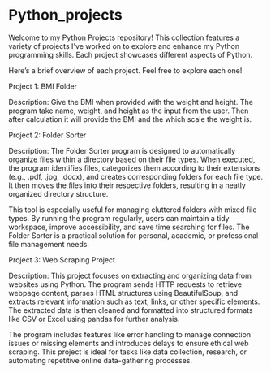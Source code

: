 # Python_projects

Welcome to my Python Projects repository! This collection features a variety of projects I've worked on to explore and enhance my Python programming skills. Each project showcases different aspects of Python.

Here’s a brief overview of each project. Feel free to explore each one!

Project 1: BMI Folder

Description: Give the BMI when provided with the weight and height. The program take name, weight, and height as the input from the user. Then after calculation it will provide the BMI and the which scale the weight is.

Project 2: Folder Sorter

Description:
The Folder Sorter program is designed to automatically organize files within a directory based on their file types. When executed, the program identifies files, categorizes them according to their extensions (e.g., .pdf, .jpg, .docx), and creates corresponding folders for each file type. It then moves the files into their respective folders, resulting in a neatly organized directory structure.

This tool is especially useful for managing cluttered folders with mixed file types. By running the program regularly, users can maintain a tidy workspace, improve accessibility, and save time searching for files. The Folder Sorter is a practical solution for personal, academic, or professional file management needs.


Project 3: Web Scraping Project

Description:
This project focuses on extracting and organizing data from websites using Python. The program sends HTTP requests to retrieve webpage content, parses HTML structures using BeautifulSoup, and extracts relevant information such as text, links, or other specific elements. The extracted data is then cleaned and formatted into structured formats like CSV or Excel using pandas for further analysis.

The program includes features like error handling to manage connection issues or missing elements and introduces delays to ensure ethical web scraping. This project is ideal for tasks like data collection, research, or automating repetitive online data-gathering processes.
